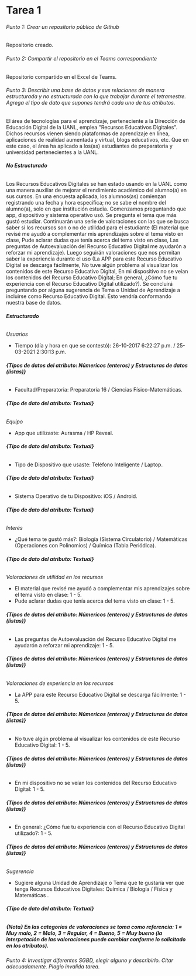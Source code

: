 # Tarea 1
###### Punto 1: Crear un repositorio público de Github
Repositorio creado.

###### Punto 2: Compartir el repositorio en el Teams correspondiente 
Repositorio compartido en el Excel de Teams.

###### Punto 3: Describir una base de datos y sus relaciones de manera estructurada y no estructurada con la que trabajar durante el tetramestre. Agrega el tipo de dato que supones tendrá cada uno de tus atributos.

El área de tecnologías para el aprendizaje, perteneciente a la Dirección de Educación Digital de la UANL, emplea "Recursos Educativos Digitales". Dichos recursos vienen siendo plataformas de aprendizaje en línea, aplicaciones de realidad aumentada y virtual, blogs educativos, etc. Que en este caso, el área ha aplicado a los(as) estudiantes de preparatoria y universidad pertenecientes a la UANL. 

###### ***No Estructurado***

Los Recursos Educativos Digitales se han estado usando en la UANL como una manera auxiliar de mejorar el rendimiento académico del alumno(a) en sus cursos. En una encuesta aplicada, los alumnos(as) comienzan registrando una fecha y hora específica; no se sabe el nombre del alumno(a), solo en que institución estudia. Comenzamos preguntando que app, dispositivo y sistema operativo usó. Se pregunta el tema que más gustó estudiar. Continuarán una serie de valoraciones con las que se busca saber si los recursos son o no de utilidad para el estudiante (El material que revisé me ayudó a complementar mis aprendizajes sobre el tema visto en clase, Pude aclarar dudas que tenía acerca del tema visto en clase, Las preguntas de Autoevaluación del Recurso Educativo Digital me ayudarón a reforzar mi aprendizaje). Luego seguirán valoraciones que nos permitan saber la experiencia durante el uso (La APP para este Recurso Educativo Digital se descarga fácilmente, No tuve algún problema al visualizar los contenidos de este Recurso Educativo Digital, En mi dispositivo no se veían los contenidos del Recurso Educativo Digital; En general, ¿Cómo fue tu experiencia con el Recurso Educativo Digital utilizado?). Se concluirá preguntando por alguna sugerencia de Tema o Unidad de Aprendizaje a incluirse como Recurso Educativo Digital. Ésto vendría conformando nuestra base de datos.

###### ***Estructurado***

*Usuarios*
- Tiempo (día y hora en que se contestó): 26-10-2017  6:22:27 p.m. / 25-03-2021  2:30:13 p.m.
###### **{Tipos de datos del atributo: Númericos (enteros) y Estructuras de datos (listas)}**    
- Facultad/Preparatoria: Preparatoria 16 / Ciencias Físico-Matemáticas.
###### **{Tipo de dato del atributo: Textual}**    

*Equipo*
- App que utilizaste: Aurasma / HP Reveal.
###### **{Tipo de dato del atributo: Textual}**  
- Tipo de Dispositivo que usaste: Teléfono Inteligente / Laptop.
###### **{Tipo de dato del atributo: Textual}**  
- Sistema Operativo de tu Dispositivo: iOS / Android.
###### **{Tipo de dato del atributo: Textual}**  

*Interés*
- ¿Qué tema te gustó más?: Biología (Sistema Circulatorio) / Matemáticas (Operaciones con Polinomios) / Química (Tabla Periódica).    
###### **{Tipo de dato del atributo: Textual}**  

*Valoraciones de utilidad en los recursos*
- El material que revisé me ayudó a complementar mis aprendizajes sobre el tema visto en clase: 1 - 5.
- Pude aclarar dudas que tenía acerca del tema visto en clase: 1 - 5.
###### **{Tipos de datos del atributo: Númericos (enteros) y Estructuras de datos (listas)}**  
- Las preguntas de Autoevaluación del Recurso Educativo Digital me ayudarón a reforzar mi aprendizaje: 1 - 5. 
###### **{Tipos de datos del atributo: Númericos (enteros) y Estructuras de datos (listas)}**  

*Valoraciones de experiencia en los recursos*
- La APP para este Recurso Educativo Digital se descarga fácilmente: 1 - 5.  
###### **{Tipos de datos del atributo: Númericos (enteros) y Estructuras de datos (listas)}**  
- No tuve algún problema al visualizar los contenidos de este Recurso Educativo Digital: 1 - 5. 
###### **{Tipos de datos del atributo: Númericos (enteros) y Estructuras de datos (listas)}**  
- En mi dispositivo no se veían los contenidos del Recurso Educativo Digital: 1 - 5.
###### **{Tipos de datos del atributo: Númericos (enteros) y Estructuras de datos (listas)}**  
- En general: ¿Cómo fue tu experiencia con el Recurso Educativo Digital utilizado?: 1 - 5.
###### **{Tipos de datos del atributo: Númericos (enteros) y Estructuras de datos (listas)}**  

*Sugerencia*
- Sugiere alguna Unidad de Aprendizaje o Tema que te gustaría ver que tenga Recursos Educativos Digitales: Química / Biología / Física y Matemáticas .  
###### **{Tipo de dato del atributo: Textual}**  

##### **{Nota}** En las categorías de valoraciones se toma como referencia: 1 = Muy malo, 2 = Malo, 3 = Regular, 4 = Bueno, 5 = Muy bueno (la interpetación de las valoraciones puede cambiar conforme lo solicitado en los atributos).

###### Punto 4: Investigar diferentes SGBD, elegir alguno y describirlo. Citar adecuadamente. Plagio invalida tarea.
